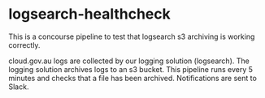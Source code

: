 # logsearch-healthcheck
This is a concourse pipeline to test that logsearch s3 archiving is working correctly.

cloud.gov.au logs are collected by our logging solution (logsearch).  The logging solution archives logs to an s3 bucket.  This pipeline runs every 5 minutes and checks that a file has been archived.  Notifications are sent to Slack.
